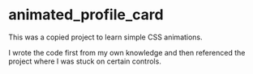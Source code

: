 # animated_profile_card

This was a copied project to learn simple CSS animations. 

I wrote the code first from my own knowledge and then referenced the project where I was stuck on certain controls.


